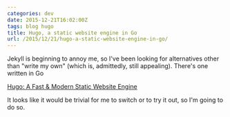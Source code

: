```yaml
---
categories: dev
date: 2015-12-21T16:02:00Z
tags: blog hugo
title: Hugo, a static website engine in Go
url: /2015/12/21/hugo-a-static-website-engine-in-go/
---
```


Jekyll is beginning to annoy me, so I've been looking for alternatives other than "write my own"
(which is, admittedly, still appealing). There's one written in Go

[Hugo: A Fast & Modern Static Website Engine](https://gohugo.io/)

It looks like it would be trivial for me to switch or to try it out, so I'm going to do so.
